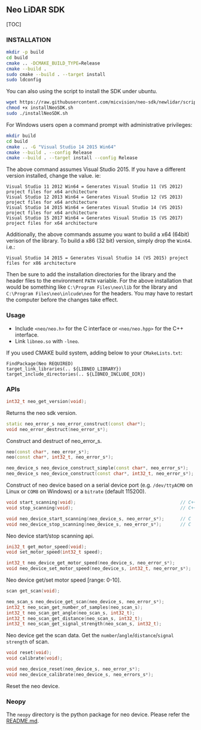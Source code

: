 Neo LiDAR SDK
---
[TOC]

### INSTALLATION

```bash
mkdir -p build
cd build
cmake .. -DCMAKE_BUILD_TYPE=Release
cmake --build .
sudo cmake --build . --target install
sudo ldconfig
```

You can also using the script to install the SDK under ubuntu.

```bash
wget https://raw.githubusercontent.com/micvision/neo-sdk/newlidar/script/installNeoSDK.sh
chmod +x installNeoSDK.sh
sudo ./installNeoSDK.sh
```


For Windows users open a command prompt with administrative privileges:

```bash
mkdir build
cd build
cmake .. -G "Visual Studio 14 2015 Win64"
cmake --build . --config Release
cmake --build . --target install --config Release
```

The above command assumes Visual Studio 2015. If you have a different version installed, change the value. ie:

    Visual Studio 11 2012 Win64 = Generates Visual Studio 11 (VS 2012) project files for x64 architecture
    Visual Studio 12 2013 Win64 = Generates Visual Studio 12 (VS 2013) project files for x64 architecture
    Visual Studio 14 2015 Win64 = Generates Visual Studio 14 (VS 2015) project files for x64 architecture
    Visual Studio 15 2017 Win64 = Generates Visual Studio 15 (VS 2017) project files for x64 architecture

Additionally, the above commands assume you want to build a x64 (64bit) verison of the library. To build a x86 (32 bit) version, simply drop the `Win64`. i.e.:

    Visual Studio 14 2015 = Generates Visual Studio 14 (VS 2015) project files for x86 architecture


Then be sure to add the installation directories for the library and the header files to the environment `PATH` variable. For the above installation that would be something like `C:\Program Files\neo\lib` for the library and `C:\Program Files\neo\inlcude\neo` for the headers. You may have to restart the computer before the changes take effect.

### Usage

- Include `<neo/neo.h>` for the C interface or `<neo/neo.hpp>` for the C++ interface.
- Link `libneo.so` with `-lneo`.

If you used CMAKE build system, adding below to your `CMakeLists.txt`:

    FindPackage(Neo REQUIRED)
    target_link_libraries(.. ${LIBNEO_LIBRARY})
    target_include_directories(.. ${LIBNEO_INCLUDE_DIR})

### APIs

``` C++
int32_t neo_get_version(void);
```

Returns the neo sdk version.

``` C++
static neo_error_s neo_error_construct(const char*);
void neo_error_destruct(neo_error_s*);
```

Construct and destruct of neo_error_s.

``` C++
neo(const char*, neo_error_s*);                                           // C++
neo(const char*, int32_t, neo_error_s*);                                  // C++

neo_device_s neo_device_construct_simple(const char*, neo_error_s*);      // C
neo_device_s neo_device_construct(const char*, int32_t, neo_error_s*);    // C
```

Construct of neo device based on a serial device port (e.g. `/dev/ttyACM0` on Linux or `COM8` on Windows)
or a `bitrate` (default 115200).

``` C++
void start_scanning(void);                                       // C++
void stop_scanning(void);                                        // C++

void neo_device_start_scanning(neo_device_s, neo_error_s*);      // C
void neo_device_stop_scanning(neo_device_s, neo_error_s*);       // C
```

Neo device start/stop scanning api.

``` C++
ini32_t get_motor_speed(void);                                          // C++
void set_motor_speed(int32_t speed);                                    // C++

int32_t neo_device_get_motor_speed(neo_device_s, neo_error_s*);         // C
void neo_device_set_motor_speed(neo_device_s, int32_t, neo_error_s*);   // C
```

Neo device get/set motor speed [range: 0-10].


``` C++
scan get_scan(void);                                                    // C++

neo_scan_s neo_device_get_scan(neo_device_s, neo_error_s*);              // C
int32_t neo_scan_get_number_of_samples(neo_scan_s);                     // C
int32_t neo_scan_get_angle(neo_scan_s, int32_t);                        // C
int32_t neo_scan_get_distance(neo_scan_s, int32_t);                     // C
int32_t neo_scan_get_signal_strength(neo_scan_s, int32_t);              // C
```

Neo device get the scan data.
Get the `number`/`angle`/`distance`/`signal strength` of scan.

``` C++
void reset(void);                                                       // C++
void calibrate(void);                                                   // C++

void neo_device_reset(neo_device_s, neo_error_s*);                       // C
void neo_device_calibrate(neo_device_s, neo_errors_s*);                 // C
```

Reset the neo device.

### Neopy

The `neopy` directory is the python package for neo device. Please refer the [README.md](numpy/README.md).

